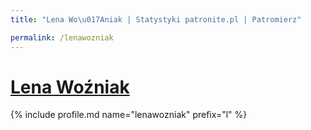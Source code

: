 ```yaml
---
title: "Lena Wo\u017Aniak | Statystyki patronite.pl | Patromierz"

permalink: /lenawozniak
---
```


# [Lena Woźniak](https://patronite.pl/lenawozniak)

{% include profile.md name="lenawozniak" prefix="l" %}
